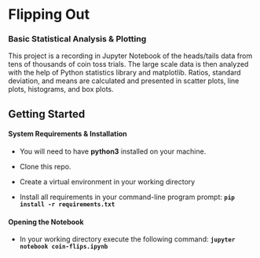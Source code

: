 # Flipping Out
### Basic Statistical Analysis & Plotting
This project is a recording in Jupyter Notebook of the heads/tails data from tens of thousands of coin toss trials. The large scale data is then analyzed with the help of Python statistics library and matplotlib. Ratios, standard deviation, and means are calculated and presented in scatter plots, line plots, histograms, and box plots.

## Getting Started
#### System Requirements & Installation

* You will need to have **python3** installed on your machine.

* Clone this repo.

* Create a virtual environment in your working directory

* Install all requirements in your command-line program prompt:
 **`pip install -r requirements.txt`**

#### Opening the Notebook
* In your working directory execute the following command: **`jupyter notebook coin-flips.ipynb`**
